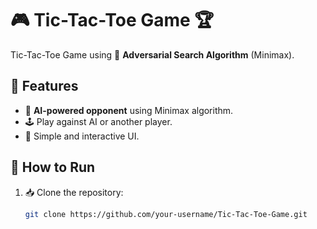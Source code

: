 # 🎮 Tic-Tac-Toe Game 🏆

Tic-Tac-Toe Game using 🤖 **Adversarial Search Algorithm** (Minimax).

## 📝 Features
- 🎯 **AI-powered opponent** using Minimax algorithm.
- 🕹️ Play against AI or another player.
- 🎨 Simple and interactive UI.

## 🚀 How to Run
1. 📥 Clone the repository:
   ```sh
   git clone https://github.com/your-username/Tic-Tac-Toe-Game.git

